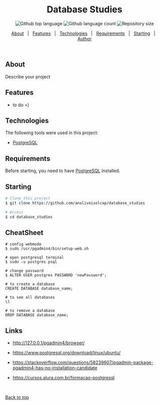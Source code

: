 
  &#xa0;

<h1 align="center">Database Studies</h1>

<p align="center">
  <img alt="Github top language" src="https://img.shields.io/github/languages/top/{{YOUR_GITHUB_USERNAME}}/database_studies?color=56BEB8">

  <img alt="Github language count" src="https://img.shields.io/github/languages/count/{{YOUR_GITHUB_USERNAME}}/database_studies?color=56BEB8">

  <img alt="Repository size" src="https://img.shields.io/github/repo-size/{{YOUR_GITHUB_USERNAME}}/database_studies?color=56BEB8">
</p>

<p align="center">
  <a href="#about">About</a> &#xa0; | &#xa0; 
  <a href="#sfeatures">Features</a> &#xa0; | &#xa0;
  <a href="#technologies">Technologies</a> &#xa0; | &#xa0;
  <a href="#requirements">Requirements</a> &#xa0; | &#xa0;
  <a href="#starting">Starting</a> &#xa0; | &#xa0;
  <a href="https://github.com/anolivesolcap" target="_blank">Author</a>
</p>

<br>

## About ##

Describe your project

## Features ##

- to do =)

## Technologies ##

The following tools were used in this project:

- [PostgreSQL](https://www.postgresql.org/)


## Requirements ##

Before starting, you need to have [PostgreSQL](https://www.postgresql.org/) installed.

## Starting ##

```bash
# Clone this project
$ git clone https://github.com/anoliveisolcap/database_studies

# Access
$ cd database_studies
```

## CheatSheet ##
```
# config webmode
$ sudo /usr/pgadmin4/bin/setup-web.sh

# open postgresql terminal
$ sudo -u postgres psql

# change password
$ ALTER USER postgres PASSWORD 'newPassword';

# to create a database
CREATE DATABASE database_name;

# to see all databases
\l

# to remove a database
DROP DATABASE database_name;
```

## Links ##
- http://127.0.0.1/pgadmin4/browser/

- https://www.postgresql.org/download/linux/ubuntu/
- https://stackoverflow.com/questions/58239607/pgadmin-package-pgadmin4-has-no-installation-candidate
- https://cursos.alura.com.br/formacao-postgresql


&#xa0;

<a href="#top">Back to top</a>
